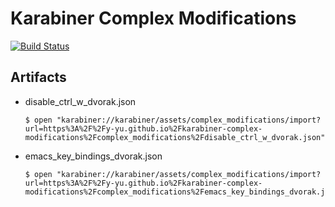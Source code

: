Karabiner Complex Modifications
========================================

[![Build Status](https://travis-ci.org/y-yu/karabiner-complex-modifications.svg?branch=master)](https://travis-ci.org/y-yu/karabiner-complex-modifications)

## Artifacts

- disable\_ctrl\_w\_dvorak.json
    
    ```console
    $ open "karabiner://karabiner/assets/complex_modifications/import?url=https%3A%2F%2Fy-yu.github.io%2Fkarabiner-complex-modifications%2Fcomplex_modifications%2Fdisable_ctrl_w_dvorak.json"
    ```
- emacs\_key\_bindings\_dvorak.json
    
    ```console
    $ open "karabiner://karabiner/assets/complex_modifications/import?url=https%3A%2F%2Fy-yu.github.io%2Fkarabiner-complex-modifications%2Fcomplex_modifications%2Femacs_key_bindings_dvorak.json"
    ```
